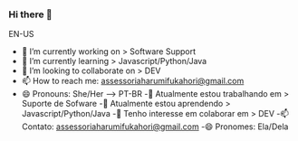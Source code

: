 ### Hi there 👋

EN-US

- 🔭 I’m currently working on > Software Support
- 🌱 I’m currently learning > Javascript/Python/Java
- 👯 I’m looking to collaborate on > DEV
- 📫 How to reach me: assessoriaharumifukahori@gmail.com
- 😄 Pronouns: She/Her
-->
PT-BR
-🔭 Atualmente estou trabalhando em > Suporte de Sofware
-🌱 Atualmente estou aprendendo > Javascript/Python/Java
-👯 Tenho interesse em colaborar em > DEV
-📫 Contato: assessoriaharumifukahori@gmail.com
-😄 Pronomes: Ela/Dela
